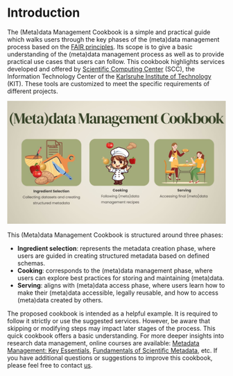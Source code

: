 # Introduction
The (Meta)data Management Cookbook is a simple and practical guide which walks users through the key phases of the (meta)data management process based on the [FAIR principles](https://rdcu.be/ewN9f). Its scope is to give a basic understanding of the (meta)data management process as well as to provide practical use cases that users can follow. This cookbook highlights services developed and offered by [Scientific Computing Center](https://www.scc.kit.edu) (SCC), the Information Technology Center of the [Karlsruhe Institute of Technology](https://www.kit.edu) (KIT). These tools are customized to meet the specific requirements of different projects.

<div class="centerbox">
    <img src="./images/cookbook-visual.jpg" alt="metadata management cookbook" style="max-height:40em;" />
</div>

This (Meta)data Management Cookbook is structured around three phases:
- **Ingredient selection**: represents the metadata creation phase, where users are guided in creating structured metadata based on defined schemas.
- **Cooking**: corresponds to the (meta)data management phase, where users can explore best practices for storing and maintaining (meta)data.
- **Serving**: aligns with (meta)data access phase, where users learn how to make their (meta)data accessible, legally reusable, and how to access (meta)data created by others.

The proposed cookbook is intended as a helpful example. It is required to follow it strictly or use the suggested services. However, be aware that skipping or modifying steps may impact later stages of the process.
This quick cookbook offers a basic understanding. For more deeper insights into research data management, online courses are available: [Metadata Management: Key Essentials](https://publikationen.bibliothek.kit.edu/1000181088), [Fundamentals of Scientific Metadata](https://carpentries-incubator.github.io/scientific-metadata/), etc.
If you have additional questions or suggestions to improve this cookbook, please feel free to contact [us](mailto:training@scc.kit.edu).